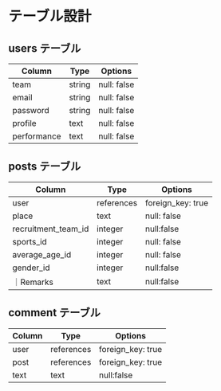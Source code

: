 

# テーブル設計

## users テーブル
| Column         | Type   | Options     |
| --------       | ------ | ----------- |
| team           | string | null: false |
| email          | string | null: false |
| password       | string | null: false |
| profile        | text   | null: false |
| performance     | text   | null: false |



## posts テーブル

| Column             | Type      | Options           |
| ------             | ------    | -----------       |
| user               | references| foreign_key: true |
| place              | text      | null: false       |
| recruitment_team_id| integer   | null:false        |
| sports_id          | integer   | null: false       |
| average_age_id     | integer   | null: false       |
| gender_id          | integer   | null:false        |
｜Remarks            | text      | null:false        |

## comment テーブル

| Column             | Type      | Options           |
| ------             | ------    | -----------       |
| user               | references| foreign_key: true |
| post               | references| foreign_key: true |
| text               | text      | null:false        |
